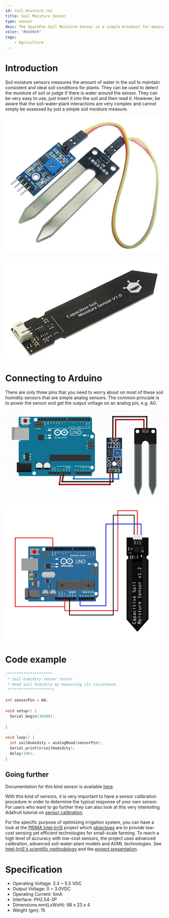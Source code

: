 ```yaml
---
id: soil_moisture_res
title: Soil Moisture Sensor
type: sensor
desc: The SparkFun Soil Moisture Sensor is a simple breakout for measuring the moisture in soil and similar materials.
color: "#b4d0e9"
tags:
    - Agriculture
---
```


# Introduction

Soil moisture sensors measures the amount of water in the soil to maintain consistent and ideal soil conditions for plants.
They can be used to detect the moisture of soil or judge if there is water around the sensor. They can be very easy to use, 
just insert it into the soil and then read it. However, be aware that the soil-water-plant interactions are very complex and cannot simply be assessed by just a simple soil moisture measure. 


![soil-sensor](img/conduc-soil-sensor.jpeg)

![soil-sensor](img/cap-soil-sensor.jpeg)

# Connecting to Arduino

There are only three pins that you need to worry about on most of these soil humidity sensors that are simple analog sensors. The common principle is to power the sensor and get the output voltage on an analog pin, e.g. A0.

![soil-sensor](img/conduc-soil-sensor-arduino-wiring.png)

![soil-sensor](img/cap-soil-sensor-arduino-wiring.png)

# Code example

```c
/********************
 * Soil humidity sensor tester
 * Read soil humidity by measuring its resistance.
 ********************/

int sensorPin = A0;

void setup() {
  Serial.begin(38400);

}

void loop() {
  int soilHumidity = analogRead(sensorPin);
  Serial.println(soilHumidity);
  delay(100);
}
```


## Going further

Documentation for this kind sensor is available [here](http://www.mouser.com/ds/2/744/Seeed_101020008-838655.pdf).

With this kind of sensors, it is very important to have a sensor calibration procedure in order to determine the typical response of your own sensor. For users who want to go further they can also look at this very interesting Adafruit tutorial on [sensor calibration](https://learn.adafruit.com/calibrating-sensors/why-calibrate).

For the specific purpose of optimizing irrigation system, you can have a look at the [PRIMA Intel-IrriS](http://intel-irris.eu/) project which [objectives](http://intel-irris.eu/objectives) are to provide low-cost sensing yet efficient technologies for small-scale farming. To reach a high level of accuracy with low-cost sensors, the project uses advanced calibration, advanced soil-water-plant models and AI/ML technologies. See [Intel-IrriS's scientific methodology](http://intel-irris.eu/methodology) and the [project presentation](http://intel-irris.eu/wp-content/uploads/2021/12/Intel-Irris-presentation.pdf).



# Specification

- Operating Voltage: 3.3 ~ 5.5 VDC
- Output Voltage: 0 ~ 3.0VDC
- Operating Current: 5mA
- Interface: PH2.54-3P
- Dimensions mm(LxWxH): 98 x 23 x 4
- Weight (gm): 15
